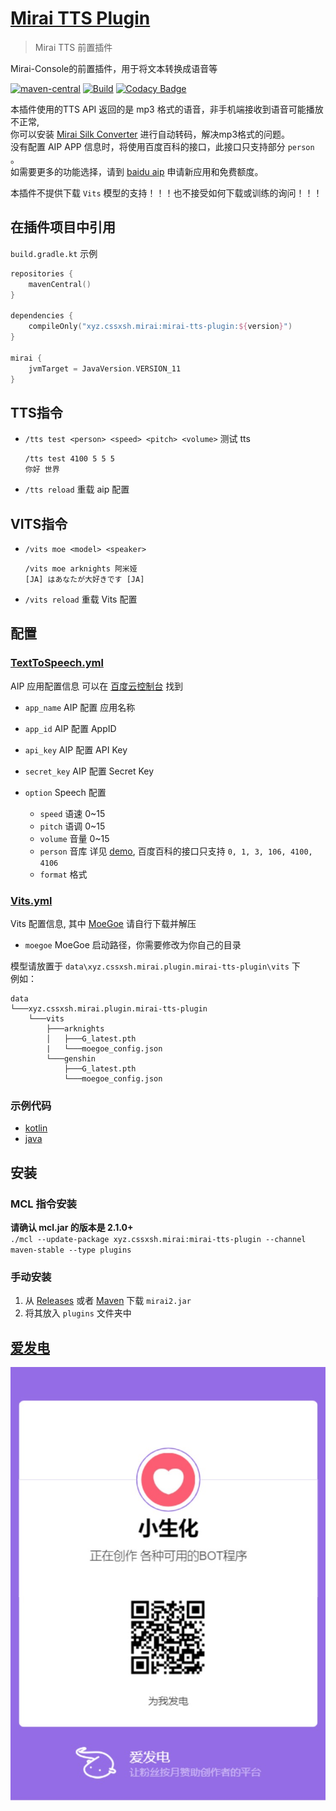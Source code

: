 # [Mirai TTS Plugin](https://github.com/cssxsh/mirai-tts-plugin)

> Mirai TTS 前置插件

Mirai-Console的前置插件，用于将文本转换成语音等  

[![maven-central](https://img.shields.io/maven-central/v/xyz.cssxsh.mirai/mirai-tts-plugin)](https://search.maven.org/artifact/xyz.cssxsh.mirai/mirai-tts-plugin)
[![Build](https://github.com/cssxsh/mirai-tts-plugin/actions/workflows/build.yml/badge.svg?branch=master)](https://github.com/cssxsh/mirai-tts-plugin/actions/workflows/build.yml)
[![Codacy Badge](https://app.codacy.com/project/badge/Grade/c10823fade1b4a6580ffb08a777c75f0)](https://www.codacy.com/gh/cssxsh/mirai-tts-plugin/dashboard?utm_source=github.com&amp;utm_medium=referral&amp;utm_content=cssxsh/mirai-tts-plugin&amp;utm_campaign=Badge_Grade)

本插件使用的TTS API 返回的是 mp3 格式的语音，非手机端接收到语音可能播放不正常,  
你可以安装 [Mirai Silk Converter](https://github.com/project-mirai/mirai-silk-converter) 进行自动转码，解决mp3格式的问题。  
没有配置 AIP APP 信息时，将使用百度百科的接口，此接口只支持部分 `person` 。  
如需要更多的功能选择，请到 [baidu aip](https://ai.baidu.com/ai-doc/SPEECH/qknh9i8ed#%E6%88%90%E4%B8%BA%E5%BC%80%E5%8F%91%E8%80%85)  申请新应用和免费额度。

本插件不提供下载 `Vits` 模型的支持！！！也不接受如何下载或训练的询问！！！

## 在插件项目中引用

`build.gradle.kt` 示例
```kotlin
repositories {
    mavenCentral()
}

dependencies {
    compileOnly("xyz.cssxsh.mirai:mirai-tts-plugin:${version}")
}

mirai {
    jvmTarget = JavaVersion.VERSION_11
}
```

## TTS指令

*   `/tts test <person> <speed> <pitch> <volume>` 测试 tts
    ```log
    /tts test 4100 5 5 5
    你好 世界
    ```

*   `/tts reload` 重载 aip 配置

## VITS指令

*   `/vits moe <model> <speaker>`
    ```log
    /vits moe arknights 阿米娅
    [JA] はあなたが大好きです [JA]
    ```
    
*   `/vits reload` 重载 Vits 配置

## 配置

### [TextToSpeech.yml](src/main/kotlin/xyz/cssxsh/mirai/tts/data/TextToSpeechConfig.kt)

AIP 应用配置信息 可以在 [百度云控制台](https://console.bce.baidu.com/ai/?fromai=1#/ai/speech/app/list) 找到

*   `app_name` AIP 配置 应用名称

*   `app_id` AIP 配置 AppID

*   `api_key` AIP 配置 API Key

*   `secret_key` AIP 配置 Secret Key

*   `option` Speech 配置
    *   `speed` 语速 0~15
    *   `pitch` 语调 0~15
    *   `volume` 音量 0~15
    *   `person` 音库 详见 [demo](example/demo.json), 百度百科的接口只支持 `0, 1, 3, 106, 4100, 4106`
    *   `format` 格式

### [Vits.yml](src/main/kotlin/xyz/cssxsh/mirai/tts/data/VitsConfig.kt)

Vits 配置信息, 其中 [MoeGoe](https://github.com/CjangCjengh/MoeGoe/releases/latest) 请自行下载并解压

*  `moegoe` MoeGoe 启动路径，你需要修改为你自己的目录

模型请放置于 `data\xyz.cssxsh.mirai.plugin.mirai-tts-plugin\vits` 下  
例如：
```log
data
└───xyz.cssxsh.mirai.plugin.mirai-tts-plugin
    └───vits
        ├───arknights
        │   ├───G_latest.pth
        |   └───moegoe_config.json
        └───genshin
            ├───G_latest.pth
            └───moegoe_config.json
```

### 示例代码

*   [kotlin](src/main/kotlin/xyz/cssxsh/mirai/tts/command/TextToSpeechCommand.kt)
*   [java](src/test/java/xyz/cssxsh/mirai/test/MiraiTTSDemo.java)

## 安装

### MCL 指令安装

**请确认 mcl.jar 的版本是 2.1.0+**  
`./mcl --update-package xyz.cssxsh.mirai:mirai-tts-plugin --channel maven-stable --type plugins`

### 手动安装

1.  从 [Releases](https://github.com/cssxsh/mirai-tts-plugin/releases) 或者 [Maven](https://repo1.maven.org/maven2/xyz/cssxsh/mirai/mirai-tts-plugin/) 下载 `mirai2.jar`
2.  将其放入 `plugins` 文件夹中

## [爱发电](https://afdian.net/@cssxsh)

![afdian](.github/afdian.jpg)
